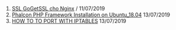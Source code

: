 1. [SSL GoGetSSL cho Nginx](https://h6009.github.io/SSL_GoGetSSL_Cho_Nginx) / 11/07/2019
2. [Phalcon PHP Framework Installation on Ubuntu_18.04](Phalcon_PHP_Framework_Installation_Ubuntu_18.04) 13/07/2019
3. [HOW TO TO PORT WITH IPTABLES](How_To_NAT_With_IPTABLES) 13/07/2019